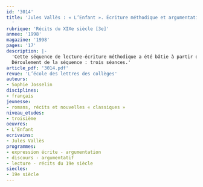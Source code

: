 ```yaml
---
id: '3014'
title: 'Jules Vallès : « L’Enfant ». Écriture méthodique et argumentation?. Séquence
  '
rubrique: 'Récits du XIXe siècle [3e]'
annee: '1998'
magazine: '1998'
pages: '17'
description: |-
  'Cette séquence de lecture-écriture méthodique a été bâtie à partir du sujet de réflexion proposé au brevet 1997 dans l’académie de Clermont-Ferrand. Son support était un extrait de « L’Enfant », de Jules Vallès. Ce texte évoque la situation malheureuse du narrateur et suscite facilement l’indignation. Par ailleurs, il présente l’intérêt pédagogique de fournir matière à argumenter sur le thème de l’habillement. Ce sujet présentait à la fois les caractéristiques du sujet d’imagination et celles du sujet de réflexion, ce qui était de nature à aider les candidats, à condition qu’ils sachent tirer profit du grand choix d’arguments et d’exemples à puiser dans le texte. La formulation du sujet restera inchangée, mais elle sera accompagnée de consignes précises et hiérarchisées destinées à clarifier les tâches et à faciliter l’écriture.
  Déroulement de la séquence : trois séances.'
article_pdf: '3014.pdf'
revue: 'L’école des lettres des collèges'
auteurs:
- Sophie Josselin
disciplines:
- français
jeunesse:
- romans, récits et nouvelles « classiques »
niveau_etudes:
- troisième
oeuvres:
- L’Enfant
ecrivains:
- Jules Vallès
programmes:
- expression écrite - argumentation
- discours - argumentatif
- lecture - récits du 19e siècle
siecles:
- 19e siècle
---
```

